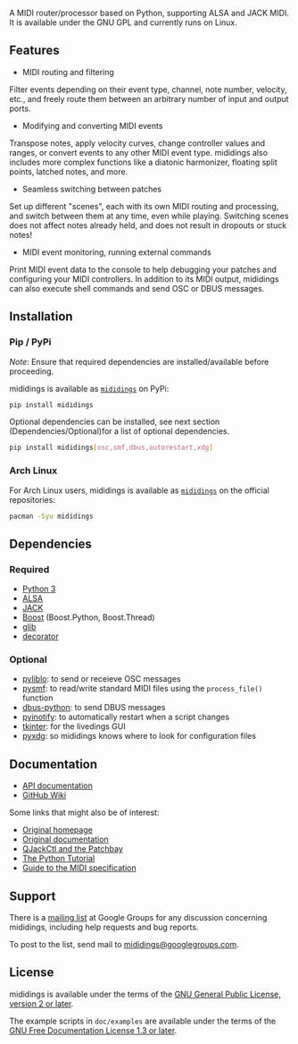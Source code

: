 A MIDI router/processor based on Python, supporting ALSA and JACK MIDI.
It is available under the GNU GPL and currently runs on Linux.

## Features

* MIDI routing and filtering

Filter events depending on their event type, channel, note number, velocity,
etc., and freely route them between an arbitrary number of input and output
ports.

* Modifying and converting MIDI events

Transpose notes, apply velocity curves, change controller values and ranges,
or convert events to any other MIDI event type. mididings also includes more
complex functions like a diatonic harmonizer, floating split points, latched
notes, and more.

* Seamless switching between patches

Set up different "scenes", each with its own MIDI routing and processing,
and switch between them at any time, even while playing. Switching scenes
does not affect notes already held, and does not result in dropouts or stuck
notes!

* MIDI event monitoring, running external commands

Print MIDI event data to the console to help debugging your patches and
configuring your MIDI controllers. In addition to its MIDI output, mididings
can also execute shell commands and send OSC or DBUS messages.

## Installation

### Pip / PyPi

*Note*: Ensure that required dependencies are installed/available before
proceeding.

mididings is available as [`mididings`][pkg-pypi] on PyPi:

```sh
pip install mididings
```

Optional dependencies can be installed, see next section
(Dependencies/Optional)for a list of optional dependencies.

```sh
pip install mididings[osc,smf,dbus,autorestart,xdg]
```

### Arch Linux

For Arch Linux users, mididings is available as [`mididings`][pkg-arch] on the
official repositories:

```sh
pacman -Syu mididings
```

## Dependencies

### Required

* [Python 3][python]
* [ALSA][alsa]
* [JACK][jack]
* [Boost][boost] (Boost.Python, Boost.Thread)
* [glib][glib]
* [decorator][decorator]

### Optional

* [pyliblo][pyliblo]: to send or receieve OSC messages
* [pysmf][pysmf]: to read/write standard MIDI files using the `process_file()` function
* [dbus-python][dbus-python]: to send DBUS messages
* [pyinotify][pyinotify]: to automatically restart when a script changes
* [tkinter][tkinter]: for the livedings GUI
* [pyxdg][pyxdg]: so mididings knows where to look for configuration files

## Documentation

* [API documentation][api-docs]
* [GitHub Wiki][gh-wiki]

Some links that might also be of interest:

* [Original homepage][original-home]
* [Original documentation][original-docs]
* [QJackCtl and the Patchbay][qjack]
* [The Python Tutorial][py-tutorial]
* [Guide to the MIDI specification][midi-spec]

## Support

There is a [mailing list][mailing-list] at Google Groups for any discussion
concerning mididings, including help requests and bug reports.

To post to the list, send mail to <mididings@googlegroups.com>.

## License

mididings is available under the terms of the
[GNU General Public License, version 2 or later][spdx-gpl2].

The example scripts in `doc/examples` are available under the terms of the
[GNU Free Documentation License 1.3 or later][spdx-gfdl].

[pkg-pypi]: https://pypi.org/project/mididings/
[pkg-arch]: https://archlinux.org/packages/community/x86_64/mididings/
[original-home]: https://das.nasophon.de/mididings/
[original-docs]: https://dsacre.github.io/mididings/doc/
[python]: https://www.python.org
[alsa]: https://www.alsa-project.org/wiki/Main_Page
[jack]: https://jackaudio.org
[boost]: https://www.boost.org
[glib]: https://docs.gtk.org/glib/
[decorator]: https://github.com/micheles/decorator
[pyliblo]: https://github.com/dsacre/pyliblo
[pysmf]: https://github.com/dsacre/pysmf
[dbus-python]: https://www.freedesktop.org/wiki/Software/dbus/
[pyinotify]: https://github.com/seb-m/pyinotify
[tkinter]: https://docs.python.org/3/library/tkinter.html
[pyxdg]: https://freedesktop.org/wiki/Software/pyxdg/
[api-docs]: https://mididings.github.io/mididings/
[gh-wiki]: https://github.com/mididings/mididings/wiki
[qjack]: https://www.rncbc.org/drupal/node/76
[py-tutorial]: https://docs.python.org/3/tutorial/
[midi-spec]: http://www.somascape.org/midi/tech/spec.html
[mailing-list]: https://groups.google.com/g/mididings
[spdx-gpl2]: https://spdx.org/licenses/GPL-2.0-or-later.html
[spdx-gfdl]: https://spdx.org/licenses/GFDL-1.3-or-later.html
